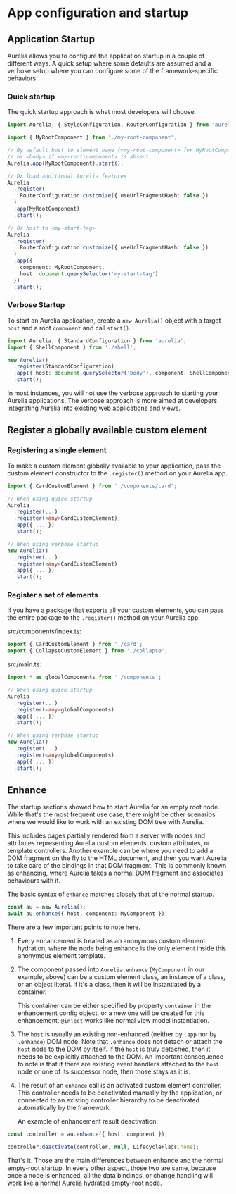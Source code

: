 # App configuration and startup

## Application Startup

Aurelia allows you to configure the application startup in a couple of different ways. A quick setup where some defaults are assumed and a verbose setup where you can configure some of the framework-specific behaviors.

### Quick startup

The quick startup approach is what most developers will choose.

```typescript
import Aurelia, { StyleConfiguration, RouterConfiguration } from 'aurelia';

import { MyRootComponent } from './my-root-component';

// By default host to element name (<my-root-component> for MyRootComponent),
// or <body> if <my-root-component> is absent.
Aurelia.app(MyRootComponent).start();

// Or load additional Aurelia features
Aurelia
  .register(
    RouterConfiguration.customize({ useUrlFragmentHash: false })
  )
  .app(MyRootComponent)
  .start();

// Or host to <my-start-tag>
Aurelia
  .register(
    RouterConfiguration.customize({ useUrlFragmentHash: false })
  )
  .app({
    component: MyRootComponent,
    host: document.querySelector('my-start-tag')
  })
  .start();
```

### Verbose Startup

To start an Aurelia application, create a `new Aurelia()` object with a target `host` and a root `component` and call `start()`.

```typescript
import Aurelia, { StandardConfiguration } from 'aurelia';
import { ShellComponent } from './shell';

new Aurelia()
  .register(StandardConfiguration)
  .app({ host: document.querySelector('body'), component: ShellComponent })
  .start();
```

In most instances, you will not use the verbose approach to starting your Aurelia applications. The verbose approach is more aimed at developers integrating Aurelia into existing web applications and views.

## Register a globally available custom element

### Registering a single element

To make a custom element globally available to your application, pass the custom element constructor to the `.register()` method on your Aurelia app.

```typescript
import { CardCustomElement } from './components/card';

// When using quick startup
Aurelia
  .register(...)
  .register(<any>CardCustomElement);
  .app({ ... })
  .start();

// When using verbose startup
new Aurelia()
  .register(...)
  .register(<any>CardCustomElement)
  .app({ ... })
  .start();
```

### Register a set of elements

If you have a package that exports all your custom elements, you can pass the entire package to the `.register()` method on your Aurelia app.

src/components/index.ts:

```typescript
export { CardCustomElement } from './card';
export { CollapseCustomElement } from './collapse';
```

src/main.ts:

```typescript
import * as globalComponents from './components';

// When using quick startup
Aurelia
  .register(...)
  .register(<any>globalComponents)
  .app({ ... })
  .start();

// When using verbose startup
new Aurelia()
  .register(...)
  .register(<any>globalComponents)
  .app({ ... })
  .start();
```

## Enhance

The startup sections showed how to start Aurelia for an empty root node. While that's the most frequent use case, there might be other scenarios where we would like to work with an existing DOM tree with Aurelia.

This includes pages partially rendered from a server with nodes and attributes representing Aurelia custom elements, custom attributes, or template controllers. Another example can be where you need to add a DOM fragment on the fly to the HTML document, and then you want Aurelia to take care of the bindings in that DOM fragment. This is commonly known as enhancing, where Aurelia takes a normal DOM fragment and associates behaviours with it.

The basic syntax of `enhance` matches closely that of the normal startup.

```typescript
const au = new Aurelia();
await au.enhance({ host, component: MyComponent });
```

There are a few important points to note here.

1. Every enhancement is treated as an anonymous custom element hydration, where the node being enhance is the only element inside this anonymous element template.
2.  The component passed into `Aurelia.enhance` (`MyComponent` in our example, above) can be a custom element class, an instance of a class, or an object literal. If it's a class, then it will be instantiated by a container.

    This container can be either specified by property `container` in the enhancement config object, or a new one will be created for this enhancement. `@inject` works like normal view model instantiation.
3. The `host` is usually an existing non-enhanced (neither by `.app` nor by `.enhance`) DOM node. Note that `.enhance` does not detach or attach the `host` node to the DOM by itself. If the `host` is truly detached, then it needs to be explicitly attached to the DOM. An important consequence to note is that if there are existing event handlers attached to the `host` node or one of its successor node, then those stays as it is.
4.  The result of an `enhance` call is an activated custom element controller. This controller needs to be deactivated manually by the application, or connected to an existing controller hierarchy to be deactivated automatically by the framework.

    An example of enhancement result deactivation:

```typescript
const controller = au.enhance({ host, component });

controller.deactivate(controller, null, LifecycleFlags.none);
```

That's it. Those are the main differences between enhance and the normal empty-root startup. In every other aspect, those two are same, because once a node is enhanced, all the data bindings, or change handling will work like a normal Aurelia hydrated empty-root node.
